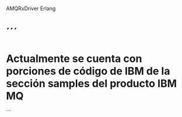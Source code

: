 AMQRxDriver Erlang

´´´
======
Actualmente se cuenta con porciones de código de IBM de la sección samples del producto IBM MQ
=====
´´´
